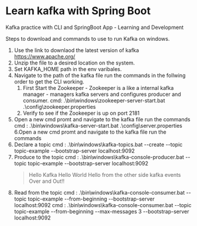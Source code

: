 # Learn kafka with Spring Boot
Kafka practice with CLI and SpringBoot App - Learning and Development


Steps to download and commands to use to run Kafka on windows.

1. Use the link to downlaod the latest version of kafka https://www.apache.org/
2. Unzip the file to a desired location on the system.
3. Set KAFKA_HOME path in the env varibales.
4. Navigate to the path of the kafka file run the commands in the follwing order to get the CLI working.
   1. First Start the Zookeeper - Zookeeper is a like a internal kafka manager - managers kafka servers and configures producer and consumer.
      cmd: .\bin\windows\zookeeper-server-start.bat .\config\zookeeper.properties
   2. Verify to see if the Zookeeper is up on port 2181
5. Open a new cmd promt and navigate to the kafka file run the commands
   cmd : .\bin\windows\kafka-server-start.bat .\config\server.properties
6.Open a new cmd promt and navigate to the kafka file run the commands
  1. Declare a topic 
   cmd : .\bin\windows\kafka-topics.bat --create --topic topic-example --bootstrap-server localhost:9092
  2. Produce to the topic
     cmd : .\bin\windows\kafka-console-producer.bat --topic topic-example --bootstrap-server localhost:9092
     >Hello Kafka
     >Hello World
     >Hello from the other side
     >kafka events
     >Over and Out!!
  4. Read from the topic
     cmd : .\bin\windows\kafka-console-consumer.bat --topic topic-example --from-beginning --bootstrap-server localhost:9092
     cmd : .\bin\windows\kafka-console-consumer.bat --topic topic-example --from-beginning --max-messages 3 --bootstrap-server localhost:9092
     
   


